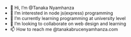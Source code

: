 - 👋 Hi, I’m @Tanaka Nyamhanza
- 👀 I’m interested in node js(express) programming
- 🌱 I’m currently learning programming at university level
- 💞️ I’m looking to collaborate on web design and learning
- 📫 How to reach me @tanakabrucenyamhanza.com

<!---
nyamhanza/nyamhanza is a ✨ special ✨ repository because its `README.md` (this file) appears on your GitHub profile.
You can click the Preview link to take a look at your changes.
--->

